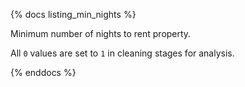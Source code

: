 {% docs listing_min_nights %}

 Minimum number of nights to rent property.

 All `0` values are set to `1` in cleaning stages for analysis.

{% enddocs %}